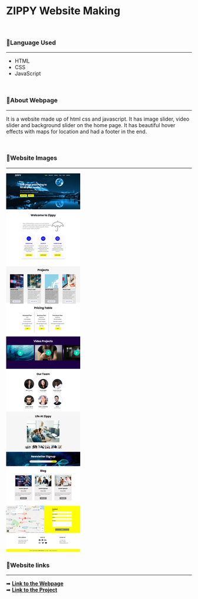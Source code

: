 # ZIPPY Website Making

<br/>
<h3>🎯Language Used</h3>
<hr/>
<ul>
  <li>HTML</li>
  <li>CSS</li>
  <li>JavaScript</li>
</ul>
<br/>
<h3>🎯About Webpage</h3>
<hr/>
<p>It is a website  made up of html css  and javascript. It has image slider, video slider and  background slider on the  home page. It  has beautiful hover effects  with  maps for location and  had a footer in  the  end.</p>
<br/>
<h3>🎯Website Images</h3>
<hr/>
<img src="./images/screenshot.jpeg" />
<br/>
<h3>🎯Website links</h3>
<hr/>
➡ <a href="#"> <strong> Link to the Webpage</strong></a>
<br />
➡ <a href="https://github.com/geekblower/LGMVIP-WebDev/tree/main/Task-1"> <strong> Link to the Project</strong></a>
